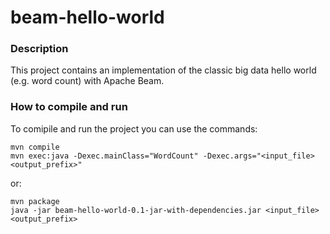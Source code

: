 # beam-hello-world

### Description
This project contains an implementation of the classic big data hello world (e.g. word count) with Apache Beam.

### How to compile and run
To comipile and run the project you can use the commands:
```shell
mvn compile
mvn exec:java -Dexec.mainClass="WordCount" -Dexec.args="<input_file> <output_prefix>"
```
or:
```shell
mvn package
java -jar beam-hello-world-0.1-jar-with-dependencies.jar <input_file> <output_prefix>
```
